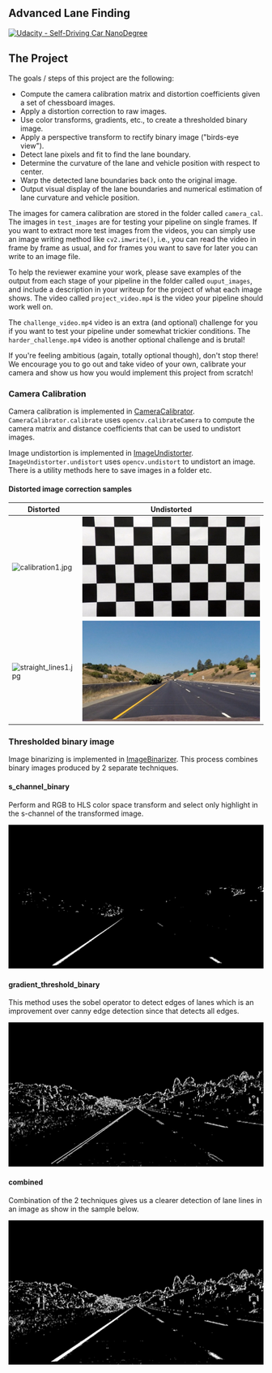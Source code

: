 ## Advanced Lane Finding
[![Udacity - Self-Driving Car NanoDegree](https://s3.amazonaws.com/udacity-sdc/github/shield-carnd.svg)](http://www.udacity.com/drive)

The Project
---

The goals / steps of this project are the following:

* Compute the camera calibration matrix and distortion coefficients given a set of chessboard images.
* Apply a distortion correction to raw images.
* Use color transforms, gradients, etc., to create a thresholded binary image.
* Apply a perspective transform to rectify binary image ("birds-eye view").
* Detect lane pixels and fit to find the lane boundary.
* Determine the curvature of the lane and vehicle position with respect to center.
* Warp the detected lane boundaries back onto the original image.
* Output visual display of the lane boundaries and numerical estimation of lane curvature and vehicle position.

The images for camera calibration are stored in the folder called `camera_cal`.  The images in `test_images` are for testing your pipeline on single frames.  If you want to extract more test images from the videos, you can simply use an image writing method like `cv2.imwrite()`, i.e., you can read the video in frame by frame as usual, and for frames you want to save for later you can write to an image file.

To help the reviewer examine your work, please save examples of the output from each stage of your pipeline in the folder called `ouput_images`, and include a description in your writeup for the project of what each image shows.    The video called `project_video.mp4` is the video your pipeline should work well on.

The `challenge_video.mp4` video is an extra (and optional) challenge for you if you want to test your pipeline under somewhat trickier conditions.  The `harder_challenge.mp4` video is another optional challenge and is brutal!

If you're feeling ambitious (again, totally optional though), don't stop there!  We encourage you to go out and take video of your own, calibrate your camera and show us how you would implement this project from scratch!

### Camera Calibration

Camera calibration is implemented in [CameraCalibrator](./advancedlanelines/camera_utils.py). `CameraCalibrator.calibrate` uses
`opencv.calibrateCamera` to compute the camera matrix and distance coefficients that can be used to undistort images.

Image undistortion is implemented in [ImageUndistorter](./advancedlanelines/camera_utils.py). `ImageUndistorter.undistort` uses
`opencv.undistort` to undistort an image. There is a utility methods here to save images in a folder etc.


#### Distorted image correction samples

Distorted | Undistorted
----------|--------------
![calibration1.jpg](./camera_cal/calibration1.jpg) | ![calibration1_undistort.jpg](./output_images/calibration1_undistort.jpg)
![straight_lines1.jpg](./test_images/straight_lines1.jpg) | ![straight_lines1_undistort.jpg](./output_images/straight_lines1_undistort.jpg)


### Thresholded binary image

Image binarizing is implemented in [ImageBinarizer](./advancedlanelines/image_binary.py). This process combines binary images
produced by 2 separate techniques.

#### s_channel_binary
Perform and RGB to HLS color space transform and select only highlight in the s-channel of the transformed image.

![straight_lines1_undistort_s_binary.jpg](./output_images/straight_lines1_undistort_s_binary.jpg)

#### gradient_threshold_binary
This method uses the sobel operator to detect edges of lanes which is an improvement over canny edge detection
since that detects all edges.

![straight_lines1_undistort_sxbinary.jpg](./output_images/straight_lines1_undistort_sxbinary.jpg)

#### combined
Combination of the 2 techniques gives us a clearer detection of lane lines in an image as show in the sample below.

![straight_lines1_undistort_binary.jpg](./output_images/straight_lines1_undistort_binary.jpg)
